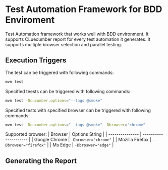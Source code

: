 # Test Automation Framework for BDD Enviroment 
Test Automation framework that works well with BDD environment. It supports CLuecumber report for every test automation it generates. 
It supports multiple browser selection and parallel testing.


## Execution Triggers
The test can be triggered with following commands:
```bash
mvn test
```

Specified teests can be triggered with following commands:
```bash
mvn test -Dcucumber.options="--tags @smoke"
```

Specified tests with specified browser can be triggered with following commands:
```bash
mvn test -Dcucumber.options="--tags @smoke" -Dbrowser="chrome"
```

Supported browser:
| Browser         | Options String        |
| --------------- | --------------------- |
| Google Chrome   | `-Dbrowser="chrome"`  |
| Mozilla Firefox | `-Dbrowser="firefox"` |
| Ms Edge         | `-Dbroswer="edge"`    |


## Generating the Report 

